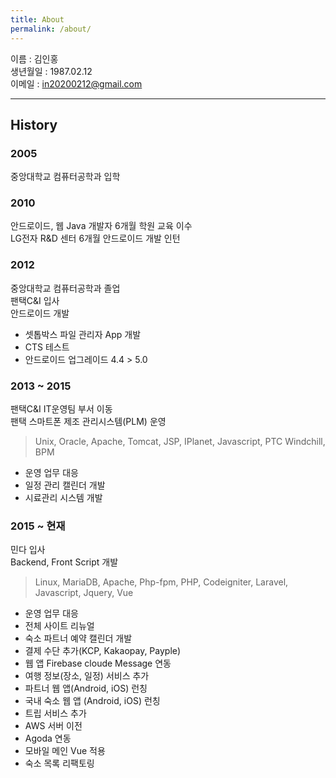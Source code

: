 ```yaml
---
title: About
permalink: /about/
---
```


이름 : 김인홍  
생년월일 : 1987.02.12  
이메일 : in20200212@gmail.com

---------

## History

### 2005

중앙대학교 컴퓨터공학과 입학

### 2010 

안드로이드, 웹 Java 개발자 6개월 학원 교육 이수   
LG전자 R&D 센터 6개월 안드로이드 개발 인턴

### 2012

중앙대학교 컴퓨터공학과 졸업  
팬택C&I 입사  
안드로이드 개발  
- 셋톱박스 파일 관리자 App 개발
- CTS 테스트 
- 안드로이드 업그레이드 4.4 > 5.0 

### 2013 ~ 2015

팬택C&I IT운영팀 부서 이동  
팬택 스마트폰 제조 관리시스템(PLM) 운영  
> Unix, Oracle, Apache, Tomcat, JSP, IPlanet, Javascript, PTC Windchill, BPM  

- 운영 업무 대응
- 일정 관리 캘린더 개발
- 시료관리 시스템 개발

### 2015 ~ 현재

민다 입사  
Backend, Front Script 개발
> Linux, MariaDB, Apache, Php-fpm, PHP, Codeigniter, Laravel, Javascript, Jquery, Vue

- 운영 업무 대응
- 전체 사이트 리뉴얼
- 숙소 파트너 예약 캘린더 개발
- 결제 수단 추가(KCP, Kakaopay, Payple)
- 웹 앱 Firebase cloude Message 연동
- 여행 정보(장소, 일정) 서비스 추가
- 파트너 웹 앱(Android, iOS) 런칭
- 국내 숙소 웹 앱 (Android, iOS) 런칭
- 트립 서비스 추가
- AWS 서버 이전
- Agoda 연동
- 모바일 메인 Vue 적용
- 숙소 목록 리팩토링